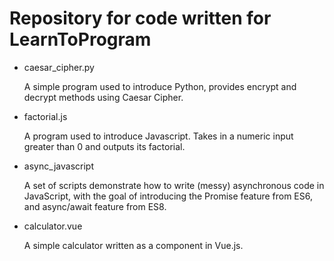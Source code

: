 # Repository for code written for LearnToProgram

* caesar_cipher.py

  A simple program used to introduce Python, provides encrypt and decrypt methods using Caesar Cipher.

* factorial.js

  A program used to introduce Javascript. Takes in a numeric input greater than 0 and outputs its factorial.

* async_javascript  

  A set of scripts demonstrate how to write (messy) asynchronous code in JavaScript, with the goal of 
  introducing the Promise feature from ES6, and async/await feature from ES8.

* calculator.vue

  A simple calculator written as a component in Vue.js. 